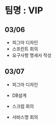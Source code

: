 # 팀명 : VIP

## 03/06

- 피그마 디자인
- 스프린트 회의
- 요구사항 명세서 작성

## 03/07

- 피그마 디자인

- DB설계

- 스크럼 회의

- 서비스명 회의